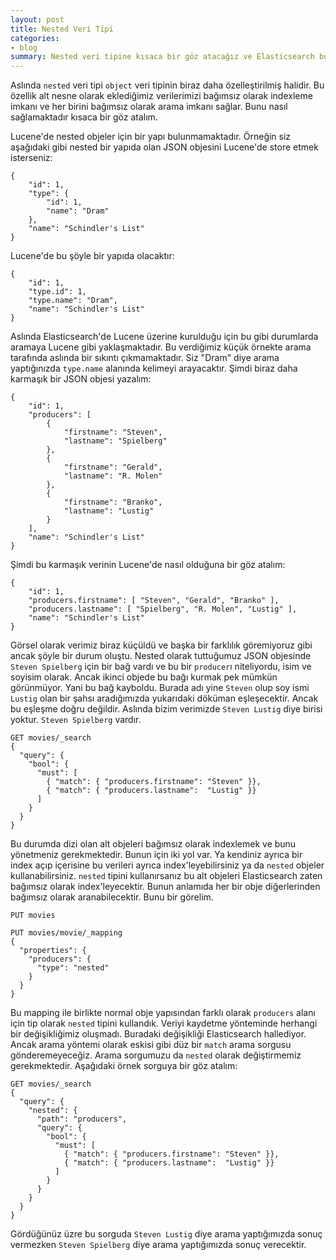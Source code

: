 ```yaml
---
layout: post
title: Nested Veri Tipi
categories:
- blog
summary: Nested veri tipine kısaca bir göz atacağız ve Elasticsearch bu veriyi nasıl tutuyor onu inceleyeceğiz. İçerisinde nested veriler bulunan bir index üzerinde aramalar yapıp aslında belkide bilmeden yanlış aramalar yaptığımız bir index'i düzelteceğiz. 
---
```


Aslında `nested` veri tipi `object` veri tipinin biraz daha özelleştirilmiş halidir. Bu özellik alt nesne olarak eklediğimiz verilerimizi bağımsız olarak indexleme imkanı ve her birini bağımsız olarak arama imkanı sağlar. Bunu nasıl sağlamaktadır kısaca bir göz atalım.

Lucene'de nested objeler için bir yapı bulunmamaktadır. Örneğin siz aşağıdaki gibi nested bir yapıda olan JSON objesini Lucene'de store etmek isterseniz:

```
{
	"id": 1,
	"type": {
		"id": 1,
		"name": "Dram"	},
	"name": "Schindler's List"}
```

Lucene'de bu şöyle bir yapıda olacaktır:

```
{
	"id": 1,
	"type.id": 1,
	"type.name": "Dram",
	"name": "Schindler's List"}
```

Aslında Elasticsearch'de Lucene üzerine kurulduğu için bu gibi durumlarda aramaya Lucene gibi yaklaşmaktadır. Bu verdiğimiz küçük örnekte arama tarafında aslında bir sıkıntı çıkmamaktadır. Siz "Dram" diye arama yaptığınızda `type.name` alanında kelimeyi arayacaktır.  Şimdi biraz daha karmaşık bir JSON objesi yazalım:

```
{
	"id": 1,
	"producers": [
		{
			"firstname": "Steven",
			"lastname": "Spielberg"
		},
		{
			"firstname": "Gerald",
			"lastname": "R. Molen"
		},
		{
			"firstname": "Branko",
			"lastname": "Lustig"
		}
	],
	"name": "Schindler's List"
}
```

Şimdi bu karmaşık verinin Lucene'de nasıl olduğuna bir göz atalım: 

```
{
	"id": 1,
	"producers.firstname": [ "Steven", "Gerald", "Branko" ],
	"producers.lastname": [ "Spielberg", "R. Molen", "Lustig" ],
	"name": "Schindler's List"
}
```

Görsel olarak verimiz biraz küçüldü ve başka bir farklılık göremiyoruz gibi ancak şöyle bir durum oluştu. Nested olarak tuttuğumuz JSON objesinde `Steven Spielberg` için bir bağ vardı ve bu bir `producer`ı niteliyordu, isim ve soyisim olarak. Ancak ikinci objede bu bağı kurmak pek mümkün görünmüyor. Yani bu bağ kayboldu. Burada adı yine `Steven` olup soy ismi `Lustig` olan bir şahsı aradığımızda  yukarıdaki döküman  eşleşecektir. Ancak bu eşleşme doğru değildir. Aslında bizim verimizde `Steven Lustig` diye birisi yoktur. `Steven Spielberg` vardır. 

```
GET movies/_search
{
  "query": {
    "bool": {
      "must": [
        { "match": { "producers.firstname": "Steven" }},
        { "match": { "producers.lastname":  "Lustig" }}
      ]
    }
  }
}
```

Bu durumda dizi olan alt objeleri bağımsız olarak indexlemek ve bunu yönetmeniz gerekmektedir. Bunun için iki yol var. Ya kendiniz ayrıca bir index açıp içerisine bu verileri ayrıca index'leyebilirsiniz ya da  `nested` objeler kullanabilirsiniz. `nested` tipini kullanırsanız bu alt objeleri Elasticsearch zaten bağımsız olarak index'leyecektir. Bunun anlamıda her bir obje diğerlerinden bağımsız olarak aranabilecektir. Bunu bir görelim.  

```
PUT movies

PUT movies/movie/_mapping
{
  "properties": {
    "producers": {
      "type": "nested"
    }
  }
}
```

Bu mapping ile birlikte normal obje yapısından farklı olarak `producers` alanı için tip olarak `nested` tipini kullandık. Veriyi kaydetme yönteminde herhangi bir değişikliğimiz oluşmadı. Buradaki değişikliği Elasticsearch hallediyor. Ancak arama yöntemi olarak eskisi gibi düz bir `match` arama sorgusu gönderemeyeceğiz. Arama sorgumuzu da `nested` olarak değiştirmemiz gerekmektedir. Aşağıdaki örnek sorguya bir göz atalım:

```
GET movies/_search
{
  "query": {
    "nested": {
      "path": "producers",
      "query": {
        "bool": {
          "must": [
            { "match": { "producers.firstname": "Steven" }},
            { "match": { "producers.lastname":  "Lustig" }} ￼
          ]
        }
      }
    }
  }
}
```

Gördüğünüz üzre bu sorguda `Steven Lustig` diye arama yaptığımızda sonuç vermezken `Steven Spielberg` diye arama yaptığımızda sonuç verecektir. 





